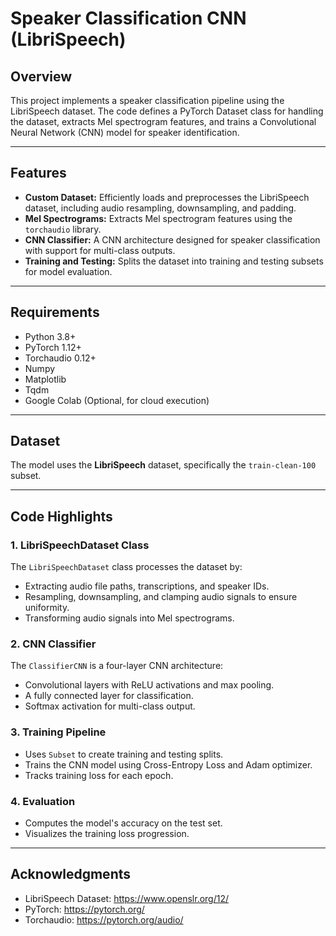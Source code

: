 # Speaker Classification CNN (LibriSpeech)

## Overview
This project implements a speaker classification pipeline using the LibriSpeech dataset. The code defines a PyTorch Dataset class for handling the dataset, extracts Mel spectrogram features, and trains a Convolutional Neural Network (CNN) model for speaker identification.

---

## Features
- **Custom Dataset:** Efficiently loads and preprocesses the LibriSpeech dataset, including audio resampling, downsampling, and padding.
- **Mel Spectrograms:** Extracts Mel spectrogram features using the `torchaudio` library.
- **CNN Classifier:** A CNN architecture designed for speaker classification with support for multi-class outputs.
- **Training and Testing:** Splits the dataset into training and testing subsets for model evaluation.

---

## Requirements
- Python 3.8+
- PyTorch 1.12+
- Torchaudio 0.12+
- Numpy
- Matplotlib
- Tqdm
- Google Colab (Optional, for cloud execution)

---

## Dataset
The model uses the **LibriSpeech** dataset, specifically the `train-clean-100` subset.

---

## Code Highlights

### 1. LibriSpeechDataset Class
The `LibriSpeechDataset` class processes the dataset by:
- Extracting audio file paths, transcriptions, and speaker IDs.
- Resampling, downsampling, and clamping audio signals to ensure uniformity.
- Transforming audio signals into Mel spectrograms.

### 2. CNN Classifier
The `ClassifierCNN` is a four-layer CNN architecture:
- Convolutional layers with ReLU activations and max pooling.
- A fully connected layer for classification.
- Softmax activation for multi-class output.

### 3. Training Pipeline
- Uses `Subset` to create training and testing splits.
- Trains the CNN model using Cross-Entropy Loss and Adam optimizer.
- Tracks training loss for each epoch.

### 4. Evaluation
- Computes the model's accuracy on the test set.
- Visualizes the training loss progression.

---

## Acknowledgments

- LibriSpeech Dataset: https://www.openslr.org/12/  
- PyTorch: https://pytorch.org/  
- Torchaudio: https://pytorch.org/audio/  

